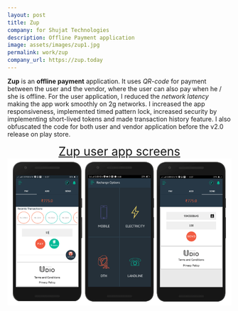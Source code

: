 ```yaml
---
layout: post
title: Zup
company: for Shujat Technologies
description: Offline Payment application 
image: assets/images/zup1.jpg
permalink: work/zup
company_url: https://zup.today
---
```

**Zup** is an **offline payment** application. It uses *QR-code* for payment between the user and the vendor, where the user can also pay when he / 
she is offline. For the user application, I reduced the *network latency* making the app work smoothly on 2g networks. I increased the app 
responsiveness,  implemented timed pattern lock, increased security by implementing short-lived tokens and made transaction history feature. 
I also obfuscated the code for both user and vendor application before the v2.0 release on play store. 

<center> <span  style="font-size:20pt; text-decoration:underline" align="middle"> Zup user app screens </span> </center>
<center> <span align="middle" class="image"><img src="/assets/images/zup2.png" alt="" /></span> </center>

